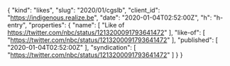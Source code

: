 {
  "kind": "likes",
  "slug": "2020/01/cgslb",
  "client_id": "https://indigenous.realize.be",
  "date": "2020-01-04T02:52:00Z",
  "h": "h-entry",
  "properties": {
    "name": [
      "Like of https://twitter.com/nbc/status/1213200091793641472"
    ],
    "like-of": [
      "https://twitter.com/nbc/status/1213200091793641472"
    ],
    "published": [
      "2020-01-04T02:52:00Z"
    ],
    "syndication": [
      "https://twitter.com/nbc/status/1213200091793641472"
    ]
  }
}
